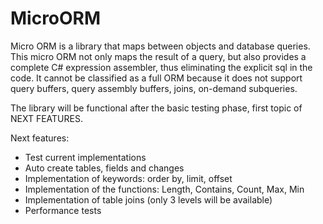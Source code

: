 # MicroORM


Micro ORM is a library that maps between objects and database queries.
This micro ORM not only maps the result of a query, but also provides a complete C# expression assembler, thus eliminating the explicit sql in the code.
It cannot be classified as a full ORM because it does not support query buffers, query assembly buffers, joins, on-demand subqueries.

The library will be functional after the basic testing phase, first topic of NEXT FEATURES.


Next features:

- Test current implementations
- Auto create tables, fields and changes
- Implementation of keywords: order by, limit, offset
- Implementation of the functions: Length, Contains, Count, Max, Min
- Implementation of table joins (only 3 levels will be available)
- Performance tests
